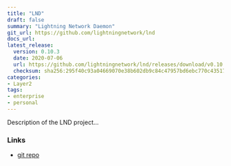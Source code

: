 ```yaml
---
title: "LND"
draft: false
summary: "Lightning Network Daemon"
git_url: https://github.com/lightningnetwork/lnd
docs_url: 
latest_release:
  version: 0.10.3
  date: 2020-07-06
  url: https://github.com/lightningnetwork/lnd/releases/download/v0.10.3-beta/lnd-linux-amd64-v0.10.3-beta.tar.gz
  checksum: sha256:295f40c93a04669070e38b602db9c84c47957bd6ebc770c435173ef5c56f5f0e
categories:
- Layer2
tags:
- enterprise
- personal
---
```


Description of the LND project...

### Links
  - [git repo](https://github.com/lightningnetwork/lnd)
